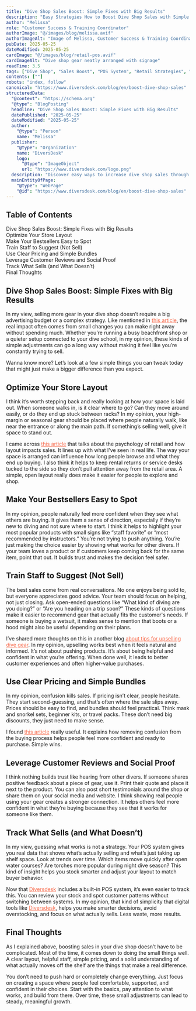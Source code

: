 ```yaml
---
title: "Dive Shop Sales Boost: Simple Fixes with Big Results"
description: "Easy Strategies How to Boost Dive Shop Sales with Simple Strategies"
author: "Melissa"
role: "Customer Success & Training Coordinator"
authorImage: "@/images/blog/melissa.avif"
authorImageAlt: "Image of Melissa, Customer Success & Training Coordinator"
pubDate: 2025-05-25
dateModified: 2025-05-25
cardImage: "@/images/blog/retail-pos.avif"
cardImageAlt: "Dive shop gear neatly arranged with signage"
readTime: 3.5
tags: ["Dive Shop", "Sales Boost", "POS System", "Retail Strategies", "Dive Shop Management"]
contents: [""]
robots: "index, follow"
canonical: "https://www.diversdesk.com/blog/en/boost-dive-shop-sales"
structuredData:
  "@context": "https://schema.org"
  "@type": "BlogPosting"
  headline: "Dive Shop Sales Boost: Simple Fixes with Big Results"
  datePublished: "2025-05-25"
  dateModified: "2025-05-25"
  author:
    "@type": "Person"
    name: "Melissa"
  publisher:
    "@type": "Organization"
    name: "DiversDesk"
    logo:
      "@type": "ImageObject"
      url: "https://www.diversdesk.com/logo.png"
  description: "Discover easy ways to increase dive shop sales through smarter layout, clear pricing, and helpful staff guidance."
  mainEntityOfPage:
    "@type": "WebPage"
    "@id": "https://www.diversdesk.com/blog/en/boost-dive-shop-sales"
---
```


<!-- Table of Contents -->
<nav id="toc" class="mb-8">
  <h2 class="text-xl font-bold mb-3">Table of Contents</h2>
  <ul class="space-y-2 text-neutral-600 dark:text-neutral-400">
    <li><a href="#intro" class="hover:text-neutral-800 dark:hover:text-neutral-200">Dive Shop Sales Boost: Simple Fixes with Big Results</a></li>
    <li><a href="#layout" class="hover:text-neutral-800 dark:hover:text-neutral-200">Optimize Your Store Layout</a></li>
    <li><a href="#bestsellers" class="hover:text-neutral-800 dark:hover:text-neutral-200">Make Your Bestsellers Easy to Spot</a></li>
    <li><a href="#staff" class="hover:text-neutral-800 dark:hover:text-neutral-200">Train Staff to Suggest (Not Sell)</a></li>
    <li><a href="#pricing" class="hover:text-neutral-800 dark:hover:text-neutral-200">Use Clear Pricing and Simple Bundles</a></li>
    <li><a href="#social-proof" class="hover:text-neutral-800 dark:hover:text-neutral-200">Leverage Customer Reviews and Social Proof</a></li>
    <li><a href="#tracking" class="hover:text-neutral-800 dark:hover:text-neutral-200">Track What Sells (and What Doesn’t)</a></li>
    <li><a href="#final" class="hover:text-neutral-800 dark:hover:text-neutral-200">Final Thoughts</a></li>
  </ul>
</nav>

<h2 id="intro" class="section-heading">Dive Shop Sales Boost: Simple Fixes with Big Results</h2>

<p>
In my view, selling more gear in your dive shop doesn’t require a big advertising budget or a complex strategy. Like mentioned in <a href="https://medium.com/@Nikhil1810/the-power-of-small-changes-242ccac20d3f" target="_blank" rel="noopener noreferrer" style="color: #F86545">this article</a>, the real impact often comes from small changes you can make right away without spending much. Whether you’re running a busy beachfront shop or a quieter setup connected to your dive school, in my opinion, these kinds of simple adjustments can go a long way without making it feel like you’re constantly trying to sell.
</p>

<p>
Wanna know more? Let’s look at a few simple things you can tweak today that might just make a bigger difference than you expect.
</p>

<h2 id="layout" class="section-heading">Optimize Your Store Layout</h2>

<p>
I think it’s worth stepping back and really looking at how your space is laid out. When someone walks in, is it clear where to go? Can they move around easily, or do they end up stuck between racks? In my opinion, your high-margin or seasonal gear should be placed where people naturally walk, like near the entrance or along the main path. If something’s selling well, give it space to stand out.
</p>

<p>
I came across <a href="http://forbes.com/councils/forbesbusinesscouncil/2025/01/03/the-psychology-of-retail-how-store-layout-impacts-sales/" target="_blank" rel="noopener noreferrer" style="color: #F86545">this article</a> that talks about the psychology of retail and how layout impacts sales. It lines up with what I’ve seen in real life. The way your space is arranged can influence how long people browse and what they end up buying. I also think it helps to keep rental returns or service desks tucked to the side so they don’t pull attention away from the retail area. A simple, open layout really does make it easier for people to explore and shop.
</p>

<h2 id="bestsellers" class="section-heading">Make Your Bestsellers Easy to Spot</h2>

<p>
In my opinion, people naturally feel more confident when they see what others are buying. It gives them a sense of direction, especially if they’re new to diving and not sure where to start. I think it helps to highlight your most popular products with small signs like “staff favorite” or “most recommended by instructors.” You’re not trying to push anything. You’re just making the choice easier by showing what works for other divers. If your team loves a product or if customers keep coming back for the same item, point that out. It builds trust and makes the decision feel safer.
</p>

<h2 id="staff" class="section-heading">Train Staff to Suggest (Not Sell)</h2>

<p>
The best sales come from real conversations. No one enjoys being sold to, but everyone appreciates good advice. Your team should focus on helping, not just closing. Ask open-ended questions like “What kind of diving are you doing?” or “Are you heading on a trip soon?” These kinds of questions make it easier to recommend gear that actually fits the customer's needs. If someone is buying a wetsuit, it makes sense to mention that boots or a hood might also be useful depending on their plans.
</p>

<p>
I’ve shared more thoughts on this in another blog <a href="https://www.diversdesk.com/blog/en/tips-for-upselling-dive-gear" target="_blank" rel="noopener noreferrer" style="color: #F86545">about tips for upselling dive gear</a>. In my opinion, upselling works best when it feels natural and informed. It’s not about pushing products. It’s about being helpful and confident in what you’re offering. When done well, it leads to better customer experiences and often higher-value purchases.
</p>

<h2 id="pricing" class="section-heading">Use Clear Pricing and Simple Bundles</h2>

<p>
In my opinion, confusion kills sales. If pricing isn’t clear, people hesitate. They start second-guessing, and that’s often where the sale slips away. Prices should be easy to find, and bundles should feel practical. Think mask and snorkel sets, beginner kits, or travel packs. These don’t need big discounts, they just need to make sense.
</p>

<p>
I found <a href="https://icreate.agency/insights/the-simple-strategy-to-eliminate-buyer-confusion" target="_blank" rel="noopener noreferrer" style="color: #F86545">this article</a> really useful. It explains how removing confusion from the buying process helps people feel more confident and ready to purchase. Simple wins.
</p>

<h2 id="social-proof" class="section-heading">Leverage Customer Reviews and Social Proof</h2>

<p>
I think nothing builds trust like hearing from other divers. If someone shares positive feedback about a piece of gear, use it. Print their quote and place it next to the product. You can also post short testimonials around the shop or share them on your social media and website. I think showing real people using your gear creates a stronger connection. It helps others feel more confident in what they’re buying because they see that it works for someone like them.
</p>

<h2 id="tracking" class="section-heading">Track What Sells (and What Doesn’t)</h2>

<p>
In my view, guessing what works is not a strategy. Your POS system gives you real data that shows what’s actually selling and what’s just taking up shelf space. Look at trends over time. Which items move quickly after open water courses? Are torches more popular during night dive season? This kind of insight helps you stock smarter and adjust your layout to match buyer behavior.
</p>

<p>
Now that <a href="https://www.diversdesk.com/" target="_blank" rel="noopener noreferrer" style="color: #F86545">Diversdesk</a> includes a built-in POS system, it’s even easier to track this. You can review your stock and spot customer patterns without switching between systems. In my opinion, that kind of simplicity that digital tools like <a href="https://www.diversdesk.com/" target="_blank" rel="noopener noreferrer" style="color: #F86545">Diversdesk</a>, helps you make smarter decisions, avoid overstocking, and focus on what actually sells. Less waste, more results.
</p>

<h2 id="final" class="section-heading">Final Thoughts</h2>

<p>
As I explained above, boosting sales in your dive shop doesn’t have to be complicated. Most of the time, it comes down to doing the small things well. A clear layout, helpful staff, simple pricing, and a solid understanding of what actually moves off the shelf are the things that make a real difference.
</p>

<p>
You don’t need to push hard or completely change everything. Just focus on creating a space where people feel comfortable, supported, and confident in their choices. Start with the basics, pay attention to what works, and build from there. Over time, these small adjustments can lead to steady, meaningful growth.
</p>

